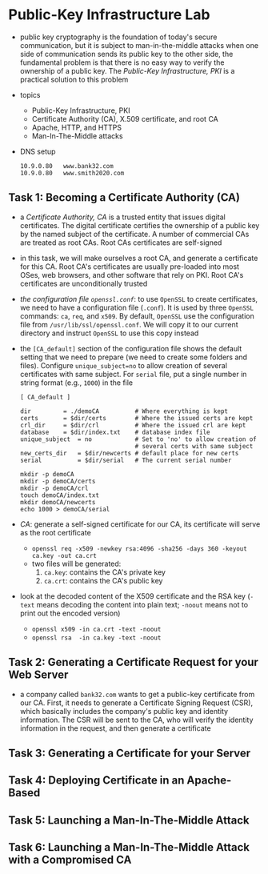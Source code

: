 # Public-Key Infrastructure Lab
- public key cryptography is the foundation of today's secure communication, but it is subject to man-in-the-middle attacks when one side of communication sends its public key to the other side, the fundamental problem is that there is no easy way to verify the ownership of a public key. The *Public-Key Infrastructure, PKI* is a practical solution to this problem
- topics
    - Public-Key Infrastructure, PKI
    - Certificate Authority (CA), X.509 certificate, and root CA
    - Apache, HTTP, and HTTPS
    - Man-In-The-Middle attacks

- DNS setup
    ```
    10.9.0.80   www.bank32.com
    10.9.0.80   www.smith2020.com
    ```

## Task 1: Becoming a Certificate Authority (CA)
- a *Certificate Authority, CA* is a trusted entity that issues digital certificates. The digital certificate certifies the ownership of a public key by the named subject of the certificate. A number of commercial CAs are treated as root CAs. Root CAs certificates are self-signed
- in this task, we will make ourselves a root CA, and generate a certificate for this CA. Root CA's certificates are usually pre-loaded into most OSes, web browsers, and other software that rely on PKI. Root CA's certificates are unconditionally trusted

- *the configuration file `openssl.conf`*: to use `OpenSSL` to create certificates, we need to have a configuration file (`.conf`). It is used by three `OpenSSL` commands: `ca`, `req`, and `x509`. By default, `OpenSSL` use the configuration file from `/usr/lib/ssl/openssl.conf`. We will copy it to our current directory and instruct `OpenSSL` to use this copy instead
- the `[CA_default]` section of the configuration file shows the default setting that we need to prepare (we need to create some folders and files). Configure `unique_subject=no` to allow creation of several certificates with same subject. For `serial` file, put a single number in string format (e.g., `1000`) in the file
    ```
    [ CA_default ]

    dir         = ./demoCA          # Where everything is kept
    certs       = $dir/certs        # Where the issued certs are kept
    crl_dir     = $dir/crl          # Where the issued crl are kept
    database    = $dir/index.txt    # database index file
    unique_subject  = no            # Set to 'no' to allow creation of
                                    # several certs with same subject
    new_certs_dir   = $dir/newcerts # default place for new certs
    serial          = $dir/serial   # The current serial number
    ```
    ```
    mkdir -p demoCA
    mkdir -p demoCA/certs
    mkdir -p demoCA/crl
    touch demoCA/index.txt
    mkdir demoCA/newcerts
    echo 1000 > demoCA/serial
    ```
- *CA*: generate a self-signed certificate for our CA, its certificate will serve as the root certificate
    - `openssl req -x509 -newkey rsa:4096 -sha256 -days 360 -keyout ca.key -out ca.crt`
    - two files will be generated:
        1. `ca.key`: contains the CA's private key
        2. `ca.crt`: contains the CA's public key
- look at the decoded content of the X509 certificate and the RSA key (`-text` means decoding the content into plain text; `-noout` means not to print out the encoded version)
    - `openssl x509 -in ca.crt -text -noout`
    - `openssl rsa  -in ca.key -text -noout`

## Task 2: Generating a Certificate Request for your Web Server
- a company called `bank32.com` wants to get a public-key certificate from our CA. First, it needs to generate a Certificate Signing Request (CSR), which basically includes the company's public key and identity information. The CSR will be sent to the CA, who will verify the identity information in the request, and then generate a certificate

## Task 3: Generating a Certificate for your Server

## Task 4: Deploying Certificate in an Apache-Based

## Task 5: Launching a Man-In-The-Middle Attack

## Task 6: Launching a Man-In-The-Middle Attack with a Compromised CA